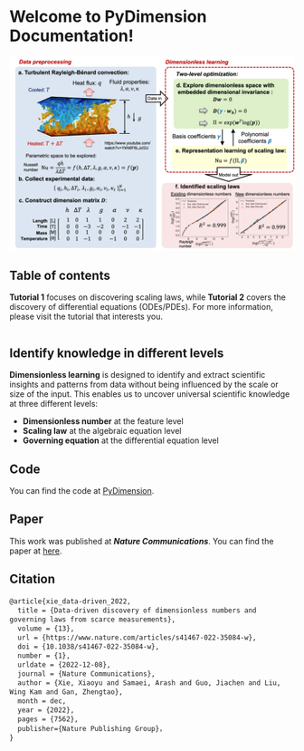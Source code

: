 # Welcome to PyDimension Documentation!

![Schematic](images/schematic.png)

## Table of contents
**Tutorial 1** focuses on discovering scaling laws, while **Tutorial 2** covers the discovery of differential equations (ODEs/PDEs). For more information, please visit the tutorial that interests you.

```{tableofcontents}
```

## Identify knowledge in different levels

**Dimensionless learning** is designed to identify and extract scientific insights and patterns from data without being influenced by the scale or size of the input. This enables us to uncover universal scientific knowledge at three different levels:

- **Dimensionless number** at the feature level
- **Scaling law** at the algebraic equation level
- **Governing equation** at the differential equation level

## Code
You can find the code at [PyDimension](https://github.com/xiaoyuxie-vico/PyDimension).

## Paper

This work was published at ***Nature Communications***. You can find the paper at [here](https://www.nature.com/articles/s41467-022-35084-w#Sec2).

## Citation
```
@article{xie_data-driven_2022,
  title = {Data-driven discovery of dimensionless numbers and governing laws from scarce measurements},
  volume = {13},
  url = {https://www.nature.com/articles/s41467-022-35084-w},
  doi = {10.1038/s41467-022-35084-w},
  number = {1},
  urldate = {2022-12-08},
  journal = {Nature Communications},
  author = {Xie, Xiaoyu and Samaei, Arash and Guo, Jiachen and Liu, Wing Kam and Gan, Zhengtao},
  month = dec,
  year = {2022},
  pages = {7562},
  publisher={Nature Publishing Group}，
}
```